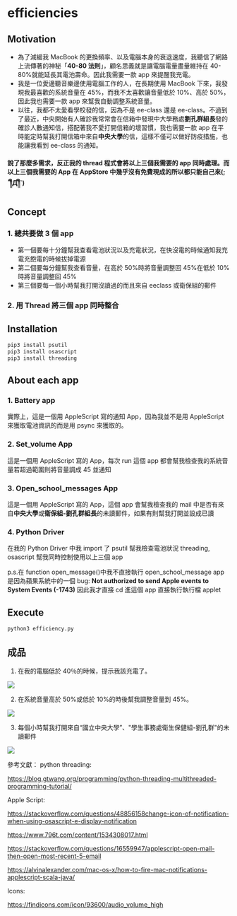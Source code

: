 # efficiencies

## Motivation

- 為了減緩我 MacBook 的更換頻率、以及電腦本身的衰退速度，我聽信了網路上流傳著的神秘「**40-80 法則**」，顧名思義就是讓電腦電量盡量維持在 40-80%就能延長其電池壽命。因此我需要一款 app 來提醒我充電。
- 我是一位愛邊聽音樂邊使用電腦工作的人，在長期使用 MacBook 下來，我發現我最喜歡的系統音量在 45%，而我不太喜歡讓音量低於 10%、高於 50%，因此我也需要一款 app 來幫我自動調整系統音量。
- 以往，我都不太愛看學校發的信，因為不是 ee-class 還是 ee-class。不過到了最近，中央開始有人確診我常常會在信箱中發現中大學務處**劉孔群組長**發的確診人數通知信，搭配著我不愛打開信箱的壞習慣，我也需要一款 app 在平時能定時幫我打開信箱中來自**中央大學**的信，這樣不僅可以做好防疫措施，也能讓我看到 ee-class 的通知。

#### 說了那麼多需求，反正我的 thread 程式會將以上三個我需要的 app 同時處理。而以上三個我需要的 App 在 AppStore 中幾乎沒有免費現成的所以都只能自己來(;´༎ຶД༎ຶ`)

## Concept

### 1. 總共要做 3 個 app

- 第一個要每十分鐘幫我查看電池狀況以及充電狀況，在快沒電的時候通知我充電充飽電的時候拔掉電源
- 第二個要每分鐘幫我查看音量，在高於 50%時將音量調整回 45%在低於 10%時將音量調整回 45%
- 第三個要每一個小時幫我打開沒讀過的而且來自 eeclass 或衛保組的郵件

### 2. 用 Thread 將三個 app 同時整合

## Installation

```zsh
pip3 install psutil
pip3 install osascript
pip3 install threading
```

## About each app

### 1. Battery app

實際上，這是一個用 AppleScript 寫的通知 App，因為我並不是用 AppleScript 來獲取電池資訊的而是用 psync 來獲取的。

### 2. Set_volume App

這是一個用 AppleScript 寫的 App，每次 run 這個 app 都會幫我檢查我的系統音量若超過範圍則將音量調成 45 並通知

### 3. Open_school_messages App

這是一個用 AppleScript 寫的 App，這個 app 會幫我檢查我的 mail 中是否有來自**中央大學**或**衛保組-劉孔群組長**的未讀郵件，如果有則幫我打開並設成已讀

### 4. Python Driver

在我的 Python Driver 中我 import 了 psutil 幫我檢查電池狀況 threading, osascript 幫我同時控制使用以上三個 app

p.s.在 function open_message()中我不直接執行 open_school_message app 是因為蘋果系統中的一個 bug:
**Not authorized to send Apple events to System Events (-1743)**
因此我才直接 cd 進這個 app 直接執行執行檔 applet

## Execute

```zsh
python3 efficiency.py
```

## 成品

1. 在我的電腦低於 40％的時候，提示我該充電了。

![](https://i.imgur.com/1mqjH3X.png)

2. 在系統音量高於 50%或低於 10%的時後幫我調整音量到 45%。

![](https://i.imgur.com/rTOWIMv.png)

3. 每個小時幫我打開來自“國立中央大學”、"學生事務處衛生保健組-劉孔群"的未讀郵件

![](https://i.imgur.com/XAcBqMe.png)

參考文獻：
python threading:

https://blog.gtwang.org/programming/python-threading-multithreaded-programming-tutorial/

Apple Script:

https://stackoverflow.com/questions/48856158change-icon-of-notification-when-using-osascript-e-display-notification

https://www.796t.com/content/1534308017.html

https://stackoverflow.com/questions/16559947/applescript-open-mail-then-open-most-recent-5-email

https://alvinalexander.com/mac-os-x/how-to-fire-mac-notifications-applescript-scala-java/

Icons:

https://findicons.com/icon/93600/audio_volume_high
